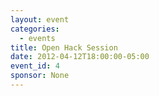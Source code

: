 ```yaml
---
layout: event
categories: 
  - events
title: Open Hack Session
date: 2012-04-12T18:00:00-05:00
event_id: 4
sponsor: None
---
```



